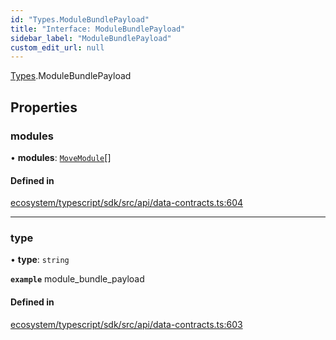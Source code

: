 ```yaml
---
id: "Types.ModuleBundlePayload"
title: "Interface: ModuleBundlePayload"
sidebar_label: "ModuleBundlePayload"
custom_edit_url: null
---
```


[Types](../namespaces/Types.md).ModuleBundlePayload

## Properties

### modules

• **modules**: [`MoveModule`](Types.MoveModule.md)[]

#### Defined in

[ecosystem/typescript/sdk/src/api/data-contracts.ts:604](https://github.com/aptos-labs/aptos-core/blob/fb73eb358/ecosystem/typescript/sdk/src/api/data-contracts.ts#L604)

___

### type

• **type**: `string`

**`example`** module_bundle_payload

#### Defined in

[ecosystem/typescript/sdk/src/api/data-contracts.ts:603](https://github.com/aptos-labs/aptos-core/blob/fb73eb358/ecosystem/typescript/sdk/src/api/data-contracts.ts#L603)
